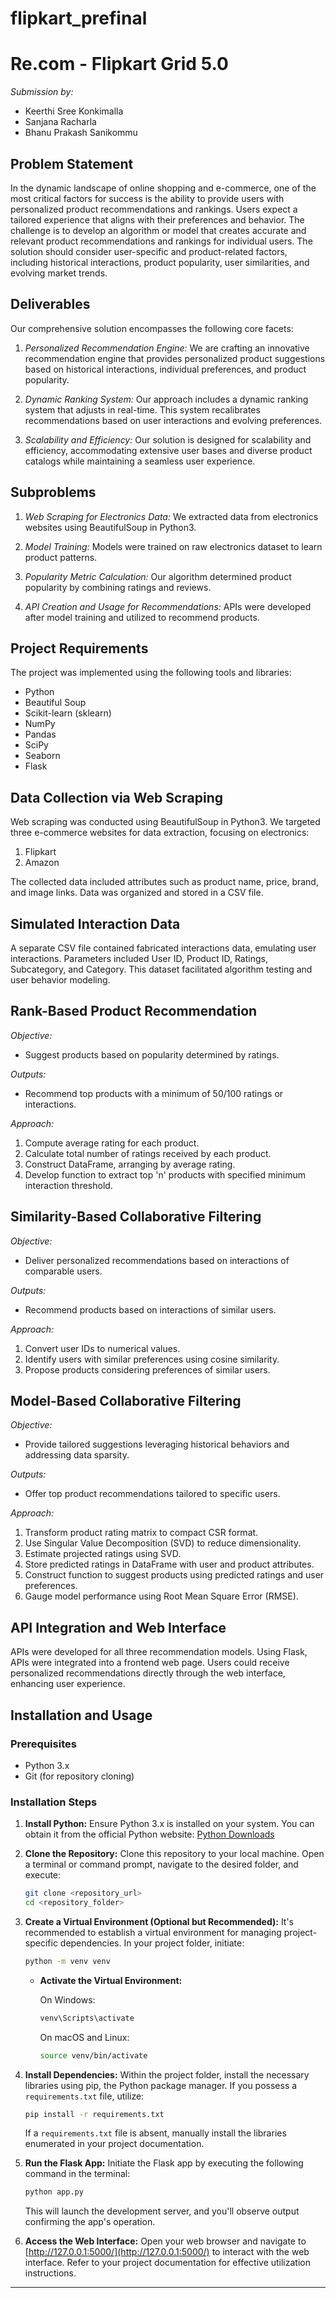 # flipkart_prefinal
# Re.com - Flipkart Grid 5.0

*Submission by:*
- Keerthi Sree Konkimalla
- Sanjana Racharla
- Bhanu Prakash Sanikommu

## Problem Statement

In the dynamic landscape of online shopping and e-commerce, one of the most critical factors for success is the ability to provide users with personalized product recommendations and rankings. Users expect a tailored experience that aligns with their preferences and behavior. The challenge is to develop an algorithm or model that creates accurate and relevant product recommendations and rankings for individual users. The solution should consider user-specific and product-related factors, including historical interactions, product popularity, user similarities, and evolving market trends.

## Deliverables

Our comprehensive solution encompasses the following core facets:

1. *Personalized Recommendation Engine:* We are crafting an innovative recommendation engine that provides personalized product suggestions based on historical interactions, individual preferences, and product popularity.

2. *Dynamic Ranking System:* Our approach includes a dynamic ranking system that adjusts in real-time. This system recalibrates recommendations based on user interactions and evolving preferences.

3. *Scalability and Efficiency:* Our solution is designed for scalability and efficiency, accommodating extensive user bases and diverse product catalogs while maintaining a seamless user experience.

## Subproblems

1. *Web Scraping for Electronics Data:* We extracted data from electronics websites using BeautifulSoup in Python3.

2. *Model Training:* Models were trained on raw electronics dataset to learn product patterns.

3. *Popularity Metric Calculation:* Our algorithm determined product popularity by combining ratings and reviews.

4. *API Creation and Usage for Recommendations:* APIs were developed after model training and utilized to recommend products.

## Project Requirements

The project was implemented using the following tools and libraries:

- Python
- Beautiful Soup
- Scikit-learn (sklearn)
- NumPy
- Pandas
- SciPy
- Seaborn
- Flask

## Data Collection via Web Scraping

Web scraping was conducted using BeautifulSoup in Python3. We targeted three e-commerce websites for data extraction, focusing on electronics:

1. Flipkart
2. Amazon

The collected data included attributes such as product name, price, brand, and image links. Data was organized and stored in a CSV file.

## Simulated Interaction Data

A separate CSV file contained fabricated interactions data, emulating user interactions. Parameters included User ID, Product ID, Ratings, Subcategory, and Category. This dataset facilitated algorithm testing and user behavior modeling.

## Rank-Based Product Recommendation

*Objective:*
- Suggest products based on popularity determined by ratings.

*Outputs:*
- Recommend top products with a minimum of 50/100 ratings or interactions.

*Approach:*
1. Compute average rating for each product.
2. Calculate total number of ratings received by each product.
3. Construct DataFrame, arranging by average rating.
4. Develop function to extract top 'n' products with specified minimum interaction threshold.

## Similarity-Based Collaborative Filtering

*Objective:*
- Deliver personalized recommendations based on interactions of comparable users.

*Outputs:*
- Recommend products based on interactions of similar users.

*Approach:*
1. Convert user IDs to numerical values.
2. Identify users with similar preferences using cosine similarity.
3. Propose products considering preferences of similar users.

## Model-Based Collaborative Filtering

*Objective:*
- Provide tailored suggestions leveraging historical behaviors and addressing data sparsity.

*Outputs:*
- Offer top product recommendations tailored to specific users.

*Approach:*
1. Transform product rating matrix to compact CSR format.
2. Use Singular Value Decomposition (SVD) to reduce dimensionality.
3. Estimate projected ratings using SVD.
4. Store predicted ratings in DataFrame with user and product attributes.
5. Construct function to suggest products using predicted ratings and user preferences.
6. Gauge model performance using Root Mean Square Error (RMSE).

## API Integration and Web Interface

APIs were developed for all three recommendation models. Using Flask, APIs were integrated into a frontend web page. Users could receive personalized recommendations directly through the web interface, enhancing user experience.

## Installation and Usage

### Prerequisites

- Python 3.x
- Git (for repository cloning)

### Installation Steps

1. **Install Python:** Ensure Python 3.x is installed on your system. You can obtain it from the official Python website: [Python Downloads](https://www.python.org/downloads/)

2. **Clone the Repository:** Clone this repository to your local machine. Open a terminal or command prompt, navigate to the desired folder, and execute:

   ```bash
   git clone <repository_url>
   cd <repository_folder>
   ```

3. **Create a Virtual Environment (Optional but Recommended):** It's recommended to establish a virtual environment for managing project-specific dependencies. In your project folder, initiate:

   ```bash
   python -m venv venv
   ```

   - **Activate the Virtual Environment:**

     On Windows:

     ```bash
     venv\Scripts\activate
     ```

     On macOS and Linux:

     ```bash
     source venv/bin/activate
     ```

4. **Install Dependencies:** Within the project folder, install the necessary libraries using pip, the Python package manager. If you possess a `requirements.txt` file, utilize:

   ```bash
   pip install -r requirements.txt
   ```

   If a `requirements.txt` file is absent, manually install the libraries enumerated in your project documentation.

5. **Run the Flask App:** Initiate the Flask app by executing the following command in the terminal:

   ```bash
   python app.py
   ```

   This will launch the development server, and you'll observe output confirming the app's operation.

6. **Access the Web Interface:** Open your web browser and navigate to [http://127.0.0.1:5000/](http://127.0.0.1:5000/) to interact with the web interface. Refer to your project documentation for effective utilization instructions.

---
